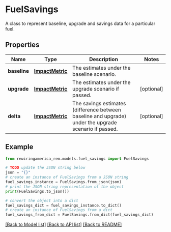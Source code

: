 # FuelSavings

A class to represent baseline, upgrade and savings data for a particular fuel.

## Properties

Name | Type | Description | Notes
------------ | ------------- | ------------- | -------------
**baseline** | [**ImpactMetric**](ImpactMetric.md) | The estimates under the baseline scenario. | 
**upgrade** | [**ImpactMetric**](ImpactMetric.md) | The estimates under the upgrade scenario if passed. | [optional] 
**delta** | [**ImpactMetric**](ImpactMetric.md) | The savings estimates (difference between baseline and upgrade) under the upgrade scenario if passed. | [optional] 

## Example

```python
from rewiringamerica_rem.models.fuel_savings import FuelSavings

# TODO update the JSON string below
json = "{}"
# create an instance of FuelSavings from a JSON string
fuel_savings_instance = FuelSavings.from_json(json)
# print the JSON string representation of the object
print(FuelSavings.to_json())

# convert the object into a dict
fuel_savings_dict = fuel_savings_instance.to_dict()
# create an instance of FuelSavings from a dict
fuel_savings_from_dict = FuelSavings.from_dict(fuel_savings_dict)
```
[[Back to Model list]](../README.md#documentation-for-models) [[Back to API list]](../README.md#documentation-for-api-endpoints) [[Back to README]](../README.md)


